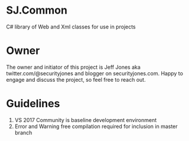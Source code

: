 # SJ.Common
C# library of Web and Xml classes for use in projects

# Owner
The owner and initiator of this project is Jeff Jones aka twitter.com/@securityjones and blogger on securityjones.com. Happy to engage and discuss the project, so feel free to reach out.

# Guidelines
1. VS 2017 Community is baseline development environment
2. Error and Warning free compilation required for inclusion in master branch
